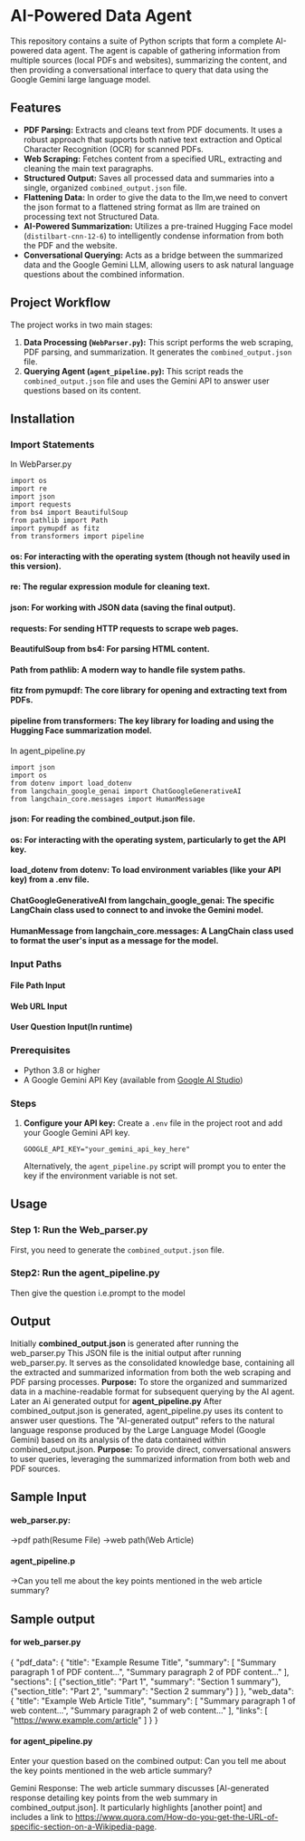 # AI-Powered Data Agent

This repository contains a suite of Python scripts that form a complete AI-powered data agent. The agent is capable of gathering information from multiple sources (local PDFs and websites), summarizing the content, and then providing a conversational interface to query that data using the Google Gemini large language model.

## Features

- **PDF Parsing:** Extracts and cleans text from PDF documents. It uses a robust approach that supports both native text extraction and Optical Character Recognition (OCR) for scanned PDFs.
- **Web Scraping:** Fetches content from a specified URL, extracting and cleaning the main text paragraphs.
- **Structured Output:** Saves all processed data and summaries into a single, organized `combined_output.json` file.
- **Flattening Data:** In order to give the data to the llm,we need to convert the json format to a flattened string format as llm are trained on processing text not Structured Data.
- **AI-Powered Summarization:** Utilizes a pre-trained Hugging Face model (`distilbart-cnn-12-6`) to intelligently condense information from both the PDF and the website.
- **Conversational Querying:** Acts as a bridge between the summarized data and the Google Gemini LLM, allowing users to ask natural language questions about the combined information.


## Project Workflow

The project works in two main stages:

1.  **Data Processing (`WebParser.py`):** This script performs the web scraping, PDF parsing, and summarization. It generates the `combined_output.json` file.
2.  **Querying Agent (`agent_pipeline.py`):** This script reads the `combined_output.json` file and uses the Gemini API to answer user questions based on its content.

## Installation
### Import Statements
In WebParser.py
```
import os
import re
import json
import requests
from bs4 import BeautifulSoup
from pathlib import Path
import pymupdf as fitz
from transformers import pipeline
```

#### os: For interacting with the operating system (though not heavily used in this version).
#### re: The regular expression module for cleaning text.
#### json: For working with JSON data (saving the final output).
#### requests: For sending HTTP requests to scrape web pages.
#### BeautifulSoup from bs4: For parsing HTML content.
#### Path from pathlib: A modern way to handle file system paths.
#### fitz from pymupdf: The core library for opening and extracting text from PDFs.
#### pipeline from transformers: The key library for loading and using the Hugging Face summarization model. 

In agent_pipeline.py
```
import json
import os
from dotenv import load_dotenv
from langchain_google_genai import ChatGoogleGenerativeAI
from langchain_core.messages import HumanMessage
```

#### json: For reading the combined_output.json file.
#### os: For interacting with the operating system, particularly to get the API key.
#### load_dotenv from dotenv: To load environment variables (like your API key) from a .env file.
#### ChatGoogleGenerativeAI from langchain_google_genai: The specific LangChain class used to connect to and invoke the Gemini model.
#### HumanMessage from langchain_core.messages: A LangChain class used to format the user's input as a message for the model.

### Input Paths
#### File Path Input
#### Web URL Input
#### User Question Input(In runtime)


### Prerequisites

* Python 3.8 or higher
* A Google Gemini API Key (available from [Google AI Studio](https://aistudio.google.com/))

### Steps


1.  **Configure your API key:**
    Create a `.env` file in the project root and add your Google Gemini API key.
    ```
    GOOGLE_API_KEY="your_gemini_api_key_here"
    ```
    Alternatively, the `agent_pipeline.py` script will prompt you to enter the key if the environment variable is not set.

## Usage

### Step 1: Run the Web_parser.py

First, you need to generate the `combined_output.json` file.

### Step2: Run the agent_pipeline.py

Then give the question i.e.prompt to the model

## Output
Initially  **combined_output.json** is generated after running the web_parser.py
This JSON file is the initial output after running web_parser.py. It serves as the consolidated knowledge base, containing all the extracted and summarized information from both the web scraping and PDF parsing processes.
**Purpose:** To store the organized and summarized data in a machine-readable format for subsequent querying by the AI agent.
Later an Ai generated output for **agent_pipeline.py**
After combined_output.json is generated, agent_pipeline.py uses its content to answer user questions. The "AI-generated output" refers to the natural language response produced by the Large Language Model (Google Gemini) based on its analysis of the data contained within combined_output.json.
**Purpose:** To provide direct, conversational answers to user queries, leveraging the summarized information from both web and PDF sources.


## Sample Input
#### web_parser.py:
->pdf path(Resume File)
->web path(Web Article)
#### agent_pipeline.p
->Can you tell me about the key points mentioned in the web article summary?

## Sample output

#### for web_parser.py
{
  "pdf_data": {
    "title": "Example Resume Title",
    "summary": [
      "Summary paragraph 1 of PDF content...",
      "Summary paragraph 2 of PDF content..."
    ],
    "sections": [
      {"section_title": "Part 1", "summary": "Section 1 summary"},
      {"section_title": "Part 2", "summary": "Section 2 summary"}
    ]
  },
  "web_data": {
    "title": "Example Web Article Title",
    "summary": [
      "Summary paragraph 1 of web content...",
      "Summary paragraph 2 of web content..."
    ],
    "links": [
      "https://www.example.com/article"
    ]
  }
}

#### for agent_pipeline.py

Enter your question based on the combined output: Can you tell me about the key points mentioned in the web article summary?

Gemini Response:
The web article summary discusses [AI-generated response detailing key points from the web summary in combined_output.json]. It particularly highlights [another point] and includes a link to https://www.quora.com/How-do-you-get-the-URL-of-specific-section-on-a-Wikipedia-page.

